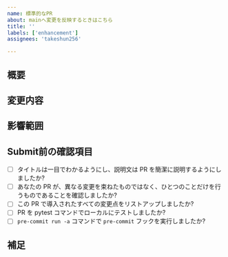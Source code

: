 ```yaml
---
name: 標準的なPR
about: mainへ変更を反映するときはこちら
title: ''
labels: ['enhancement']
assignees: 'takeshun256'

---
```


## 概要
<!-- 変更の目的 もしくは 関連する Issue 番号 -->

## 変更内容
<!-- ビューの変更がある場合はスクショによる比較などがあるとわかりやすい -->

## 影響範囲
<!-- この関数を変更したのでこの機能にも影響がある、など -->

## Submit前の確認項目
<!-- PRをSubmitする前に確認する項目 -->

- [ ] タイトルは一目でわかるようにし、説明文は PR を簡潔に説明するようにしましたか?
- [ ] あなたの PR が、異なる変更を束ねたものではなく、ひとつのことだけを行うものであることを確認しましたか?
- [ ] この PR で導入されたすべての変更点をリストアップしましたか?
- [ ] PR を pytest コマンドでローカルにテストしましたか?
- [ ] `pre-commit run -a` コマンドで `pre-commit` フックを実行しましたか?

## 補足
<!-- レビューをする際に見てほしい点、ローカル環境で試す際の注意点、など -->